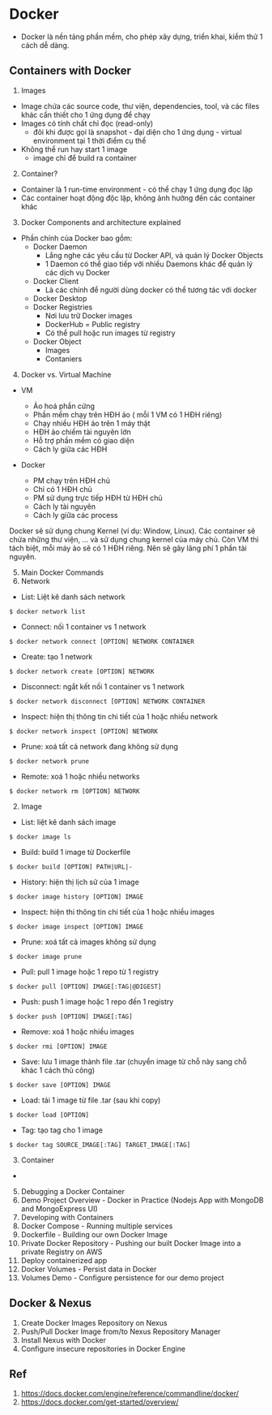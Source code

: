 # Docker
- Docker là nền tảng phần mềm, cho phép xây dựng, triển khai, kiểm thử 1 cách dễ dàng.

## Containers with Docker
1. Images
- Image chứa các source code, thư viện, dependencies, tool, và các files khác cần thiết cho 1 ứng dụng để chạy
- Images có tính chất chỉ đọc (read-only)
  - đôi khi được gọi là snapshot - đại diện cho 1 ứng dụng - virtual environment tại 1 thời điểm cụ thể
- Không thể run hay start 1 image
  - image chỉ để build ra container

2. Container?
- Container là 1 run-time environment - có thể chạy 1 ứng dụng đọc lập
- Các container hoạt động độc lập, không ảnh hưởng đến các container khác

3. Docker Components and architecture explained
- Phần chính của Docker bao gồm:
  - Docker Daemon
    - Lắng nghe các yêu cầu từ Docker API, và quản lý Docker Objects
    - 1 Daemon có thể giao tiếp với nhiều Daemons khác để quản lý các dịch vụ Docker
  - Docker Client
    - Là các chính để người dùng docker có thể tương tác với docker
  - Docker Desktop
  - Docker Registries
    - Nơi lưu trữ Docker images
    - DockerHub = Public registry
    - Có thể pull hoặc run images từ registry
  - Docker Object
    - Images
    - Contaniers

4. Docker vs. Virtual Machine
- VM
  - Ảo hoá phần cứng
  - Phần mềm chạy trên HĐH ảo ( mỗi 1 VM có 1 HĐH riêng)
  - Chạy nhiều HĐH ảo trên 1 máy thật
  - HĐH ảo chiếm tài nguyên lớn
  - Hỗ trợ phần mềm có giao diện
  - Cách ly giữa các HĐH

- Docker
  - PM chạy trên HĐH chủ
  - Chỉ có 1 HĐH chủ
  - PM sử dụng trực tiếp HĐH từ HĐH chủ
  - Cách ly tài nguyên
  - Cách ly giữa các process
 
 Docker sẽ sử dụng chung Kernel (ví dụ: Window, Linux). Các container sẽ chứa những thư viện, ... và sử dụng chung kernel của máy chủ. Còn VM thì tách biệt, mỗi máy ảo sẽ có 1 HĐH riêng. Nên sẽ gây lãng phí 1 phần tài nguyên.

5. Main Docker Commands
  1. Network
  - List: Liệt kê danh sách network
  ````
  $ docker network list
  ````
  - Connect: nối 1 container vs 1 network
  ````
  $ docker network connect [OPTION] NETWORK CONTAINER
  ````
  - Create: tạo 1 network
  ````
  $ docker network create [OPTION] NETWORK
  ````
  - Disconnect: ngắt kết nối 1 container vs 1 network
  ````
  $ docker network disconnect [OPTION] NETWORK CONTAINER
  ````
  - Inspect: hiện thị thông tin chi tiết của 1 hoặc nhiều network
  ````
  $ docker network inspect [OPTION] NETWORK
  ````
  - Prune: xoá tất cả network đang không sử dụng
  ````
  $ docker network prune
  ````
  - Remote: xoá 1 hoặc nhiều networks
  ````
  $ docker network rm [OPTION] NETWORK
  ````

  2. Image
  - List: liệt kê danh sách image
  ````
  $ docker image ls
  ````
  - Build: build 1 image từ Dockerfile
  ````
  $ docker build [OPTION] PATH|URL|-
  ````
  - History: hiện thị lịch sử của 1 image
  ````
  $ docker image history [OPTION] IMAGE
  ````
  - Inspect: hiện thi thông tin chi tiết của 1 hoặc nhiều images
  ````
  $ docker image inspect [OPTION] IMAGE
  ````
  - Prune: xoá tất cả images không sử dụng
  ````
  $ docker image prune
  ````
  - Pull: pull 1 image hoặc 1 repo từ 1 registry
  ````
  $ docker pull [OPTION] IMAGE[:TAG|@DIGEST]
  ````
  - Push: push 1 image hoặc 1 repo đến 1 registry
  ````
  $ docker push [OPTION] IMAGE[:TAG]
  ````
  - Remove: xoá 1 hoặc nhiều images
  ````
  $ docker rmi [OPTION] IMAGE
  ````
  - Save: lưu 1 image thành file .tar (chuyển image từ chỗ này sang chỗ khác 1 cách thủ công)
  ````
  $ docker save [OPTION] IMAGE
  ````
  - Load: tải 1 image từ file .tar (sau khi copy)
  ````
  $ docker load [OPTION]
  ````
  - Tag: tạo tag cho 1 image
  ````
  $ docker tag SOURCE_IMAGE[:TAG] TARGET_IMAGE[:TAG]
  ````

  3. Container
  -

5. Debugging a Docker Container
6. Demo Project Overview - Docker in Practice (Nodejs App with MongoDB and MongoExpress UI)
7. Developing with Containers
8. Docker Compose - Running multiple services
9. Dockerfile - Building our own Docker Image
10. Private Docker Repository - Pushing our built Docker Image into a private Registry on AWS
11. Deploy containerized app
12. Docker Volumes - Persist data in Docker
13. Volumes Demo - Configure persistence for our demo project
## Docker & Nexus
1. Create Docker Images Repository on Nexus
2. Push/Pull Docker Image from/to Nexus Repository Manager
3. Install Nexus with Docker
4. Configure insecure repositories in Docker Engine

## Ref
1. https://docs.docker.com/engine/reference/commandline/docker/
2. https://docs.docker.com/get-started/overview/